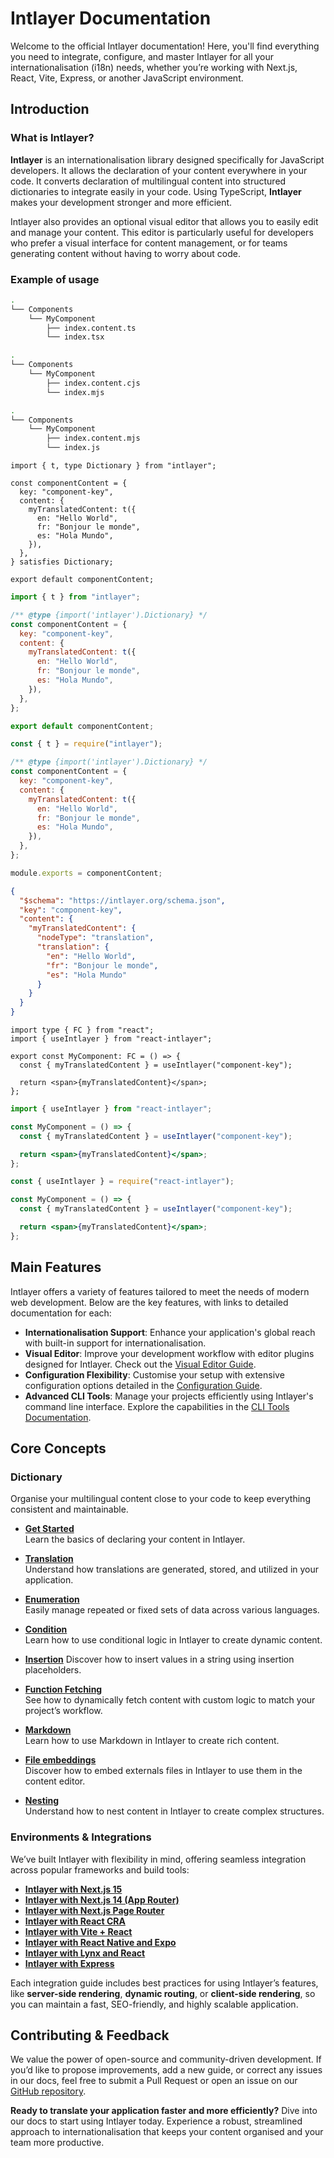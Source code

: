 # Intlayer Documentation

Welcome to the official Intlayer documentation! Here, you'll find everything you need to integrate, configure, and master Intlayer for all your internationalisation (i18n) needs, whether you’re working with Next.js, React, Vite, Express, or another JavaScript environment.

## Introduction

### What is Intlayer?

**Intlayer** is an internationalisation library designed specifically for JavaScript developers. It allows the declaration of your content everywhere in your code. It converts declaration of multilingual content into structured dictionaries to integrate easily in your code. Using TypeScript, **Intlayer** makes your development stronger and more efficient.

Intlayer also provides an optional visual editor that allows you to easily edit and manage your content. This editor is particularly useful for developers who prefer a visual interface for content management, or for teams generating content without having to worry about code.

### Example of usage

```bash codeFormat="typescript"
.
└── Components
    └── MyComponent
        ├── index.content.ts
        └── index.tsx
```

```bash codeFormat="commonjs"
.
└── Components
    └── MyComponent
        ├── index.content.cjs
        └── index.mjs
```

```bash codeFormat="esm"
.
└── Components
    └── MyComponent
        ├── index.content.mjs
        └── index.js
```

```tsx fileName="src/components/MyComponent/index.content.ts" contentDeclarationFormat="typescript"
import { t, type Dictionary } from "intlayer";

const componentContent = {
  key: "component-key",
  content: {
    myTranslatedContent: t({
      en: "Hello World",
      fr: "Bonjour le monde",
      es: "Hola Mundo",
    }),
  },
} satisfies Dictionary;

export default componentContent;
```

```javascript fileName="src/components/MyComponent/index.content.mjs" contentDeclarationFormat="esm"
import { t } from "intlayer";

/** @type {import('intlayer').Dictionary} */
const componentContent = {
  key: "component-key",
  content: {
    myTranslatedContent: t({
      en: "Hello World",
      fr: "Bonjour le monde",
      es: "Hola Mundo",
    }),
  },
};

export default componentContent;
```

```javascript fileName="src/components/MyComponent/index.content.cjs" contentDeclarationFormat="commonjs"
const { t } = require("intlayer");

/** @type {import('intlayer').Dictionary} */
const componentContent = {
  key: "component-key",
  content: {
    myTranslatedContent: t({
      en: "Hello World",
      fr: "Bonjour le monde",
      es: "Hola Mundo",
    }),
  },
};

module.exports = componentContent;
```

```json fileName="src/components/MyComponent/index.content.json" contentDeclarationFormat="json"
{
  "$schema": "https://intlayer.org/schema.json",
  "key": "component-key",
  "content": {
    "myTranslatedContent": {
      "nodeType": "translation",
      "translation": {
        "en": "Hello World",
        "fr": "Bonjour le monde",
        "es": "Hola Mundo"
      }
    }
  }
}
```

```tsx fileName="src/components/MyComponent/index.tsx" codeFormat="typescript"
import type { FC } from "react";
import { useIntlayer } from "react-intlayer";

export const MyComponent: FC = () => {
  const { myTranslatedContent } = useIntlayer("component-key");

  return <span>{myTranslatedContent}</span>;
};
```

```jsx fileName="src/components/MyComponent/index.mjx" codeFormat="esm"
import { useIntlayer } from "react-intlayer";

const MyComponent = () => {
  const { myTranslatedContent } = useIntlayer("component-key");

  return <span>{myTranslatedContent}</span>;
};
```

```jsx fileName="src/components/MyComponent/index.csx" codeFormat="commonjs"
const { useIntlayer } = require("react-intlayer");

const MyComponent = () => {
  const { myTranslatedContent } = useIntlayer("component-key");

  return <span>{myTranslatedContent}</span>;
};
```

## Main Features

Intlayer offers a variety of features tailored to meet the needs of modern web development. Below are the key features, with links to detailed documentation for each:

- **Internationalisation Support**: Enhance your application's global reach with built-in support for internationalisation.
- **Visual Editor**: Improve your development workflow with editor plugins designed for Intlayer. Check out the [Visual Editor Guide](https://github.com/aymericzip/intlayer/blob/main/docs/en-GB/intlayer_visual_editor.md).
- **Configuration Flexibility**: Customise your setup with extensive configuration options detailed in the [Configuration Guide](https://github.com/aymericzip/intlayer/blob/main/docs/en-GB/configuration.md).
- **Advanced CLI Tools**: Manage your projects efficiently using Intlayer's command line interface. Explore the capabilities in the [CLI Tools Documentation](https://github.com/aymericzip/intlayer/blob/main/docs/en-GB/intlayer_cli.md).

## Core Concepts

### Dictionary

Organise your multilingual content close to your code to keep everything consistent and maintainable.

- **[Get Started](https://github.com/aymericzip/intlayer/blob/main/docs/en/dictionary/get_started.md)**  
  Learn the basics of declaring your content in Intlayer.

- **[Translation](https://github.com/aymericzip/intlayer/blob/main/docs/en/dictionary/translation.md)**  
  Understand how translations are generated, stored, and utilized in your application.

- **[Enumeration](https://github.com/aymericzip/intlayer/blob/main/docs/en/dictionary/enumeration.md)**  
  Easily manage repeated or fixed sets of data across various languages.

- **[Condition](https://github.com/aymericzip/intlayer/blob/main/docs/en/dictionary/conditional.md)**  
  Learn how to use conditional logic in Intlayer to create dynamic content.

- **[Insertion](https://github.com/aymericzip/intlayer/blob/main/docs/en/dictionary/insertion.md)**
  Discover how to insert values in a string using insertion placeholders.

- **[Function Fetching](https://github.com/aymericzip/intlayer/blob/main/docs/en/dictionary/function_fetching.md)**  
  See how to dynamically fetch content with custom logic to match your project’s workflow.

- **[Markdown](https://github.com/aymericzip/intlayer/blob/main/docs/en/dictionary/markdown.md)**  
  Learn how to use Markdown in Intlayer to create rich content.

- **[File embeddings](https://github.com/aymericzip/intlayer/blob/main/docs/en/dictionary/file_embeddings.md)**  
  Discover how to embed externals files in Intlayer to use them in the content editor.

- **[Nesting](https://github.com/aymericzip/intlayer/blob/main/docs/en/dictionary/nesting.md)**  
  Understand how to nest content in Intlayer to create complex structures.

### Environments & Integrations

We’ve built Intlayer with flexibility in mind, offering seamless integration across popular frameworks and build tools:

- **[Intlayer with Next.js 15](https://github.com/aymericzip/intlayer/blob/main/docs/en-GB/intlayer_with_nextjs_15.md)**
- **[Intlayer with Next.js 14 (App Router)](https://github.com/aymericzip/intlayer/blob/main/docs/en-GB/intlayer_with_nextjs_14.md)**
- **[Intlayer with Next.js Page Router](https://github.com/aymericzip/intlayer/blob/main/docs/en-GB/intlayer_with_nextjs_page_router.md)**
- **[Intlayer with React CRA](https://github.com/aymericzip/intlayer/blob/main/docs/en-GB/intlayer_with_create_react_app.md)**
- **[Intlayer with Vite + React](https://github.com/aymericzip/intlayer/blob/main/docs/en-GB/intlayer_with_vite+react.md)**
- **[Intlayer with React Native and Expo](https://github.com/aymericzip/intlayer/blob/main/docs/en/intlayer_with_react_native+expo.md)**
- **[Intlayer with Lynx and React](https://github.com/aymericzip/intlayer/blob/main/docs/en/intlayer_with_lynx+react.md)**
- **[Intlayer with Express](https://github.com/aymericzip/intlayer/blob/main/docs/en-GB/intlayer_with_express.md)**

Each integration guide includes best practices for using Intlayer’s features, like **server-side rendering**, **dynamic routing**, or **client-side rendering**, so you can maintain a fast, SEO-friendly, and highly scalable application.

## Contributing & Feedback

We value the power of open-source and community-driven development. If you’d like to propose improvements, add a new guide, or correct any issues in our docs, feel free to submit a Pull Request or open an issue on our [GitHub repository](https://github.com/aymericzip/intlayer/blob/main/docs).

**Ready to translate your application faster and more efficiently?** Dive into our docs to start using Intlayer today. Experience a robust, streamlined approach to internationalisation that keeps your content organised and your team more productive.
